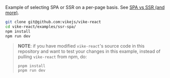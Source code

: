 Example of selecting SPA or SSR on a per-page basis. See
[SPA vs SSR (and more)](https://vite-plugin-ssr.com/SPA-vs-SSR).

```bash
git clone git@github.com:vikejs/vike-react
cd vike-react/examples/ssr-spa/
npm install
npm run dev
```

> **NOTE**: if you have modified `vike-react`'s source code in this repository
> and want to test your changes in this example, instead of pulling `vike-react`
> from npm, do:
>
> ```bash
> pnpm install
> pnpm run dev
> ```
